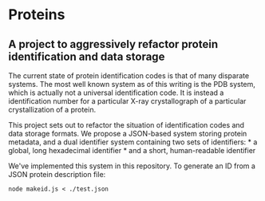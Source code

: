 # Proteins
## A project to aggressively refactor protein identification and data storage

The current state of protein identification codes is that of many disparate systems.
The most well known system as of this writing is the PDB system, which is actually not a universal identification code.
It is instead a identification number for a particular X-ray crystallograph of a particular crystallization of a protein.

This project sets out to refactor the situation of identification codes and data storage formats.
We propose a JSON-based system storing protein metadata, and a dual identifier system containing two sets of identifiers:
	* a global, long hexadecimal identifier
	* and a short, human-readable identifier

We've implemented this system in this repository.
To generate an ID from a JSON protein description file:
````
node makeid.js < ./test.json
````
